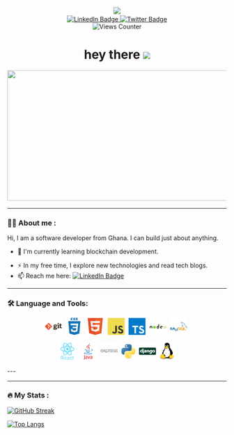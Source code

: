 <div id="header" align="center">
  <img src="https://media.giphy.com/media/nGMnDqebzDcfm/giphy.gif" width="100px" />
</div>

<div id="badges" align="center" margin="14px">
  <a href="">
    <img src="https://img.shields.io/badge/LinkedIn-blue?style=for-the-badge&logo=linkedin&logoColor=white" alt="LinkedIn Badge" />
  </a>
  <a href="">
    <img src="https://img.shields.io/badge/Twitter-blue?style=for-the-badge&logo=twitter&logoColor=white" alt="Twitter Badge" />
  <!-- <img src="" alt="" /> -->
  </a>
</div>

<div id="views-counter" align="center">
  <img src="https://komarev.com/ghpvc/?username=drex7&style=flat-square&color=blue" alt="Views Counter"/>
</div>

<h1 align="center">
  hey there
  <img src="https://media.giphy.com/media/hvRJCLFzcasrR4ia7z/giphy.gif" width="30px"/>
</h1>

<div align="center">
  <img src="https://media.giphy.com/media/dWesBcTLavkZuG35MI/giphy.gif" width="600" height="300"/>
</div>

---

### :man_technologist: About me :
Hi, I am a software developer from Ghana. I can build just about anything.
- :telescope: I'm currently learning  blockchain development.
<!-- - :seedling: Exploring  -->
- :zap: In my free time, I explore new technologies and read tech blogs.
- :mailbox: Reach me here: [![LinkedIn Badge](https://img.shields.io/badge/-derrick-blue?style=flat&logo=Linkedin&logoColor=white)](https://www.linkedin.com/in/derrick-asamoah)

---

### :hammer_and_wrench: Language and Tools:

<div align="center">
  <img src="https://github.com/devicons/devicon/blob/master/icons/git/git-original-wordmark.svg" title="Git" **alt="Git" width="40" height="40" />&nbsp;
  <img src="https://github.com/devicons/devicon/blob/master/icons/css3/css3-plain-wordmark.svg"  title="CSS3" alt="CSS" width="40" height="40" />&nbsp;
  <img src="https://github.com/devicons/devicon/blob/master/icons/html5/html5-original.svg" title="HTML5" alt="HTML" width="40" height="40" />&nbsp;
  <img src="https://github.com/devicons/devicon/blob/master/icons/javascript/javascript-original.svg" title="JavaScript" alt="JavaScript" width="40" height="40" />&nbsp;
  <img src="https://github.com/devicons/devicon/blob/master/icons/typescript/typescript-original.svg" title="TypeScript" alt="TypeScript" width="40" height="40" />&nbsp;
  <img 
    src="https://github.com/devicons/devicon/blob/master/icons/nodejs/nodejs-original-wordmark.svg" title="NodeJS" alt="NodeJS" width="40" height="40" 
  />&nbsp;
  <img src="https://github.com/devicons/devicon/blob/master/icons/mysql/mysql-original-wordmark.svg" title="MySQL"  alt="MySQL" width="40" height="40"/>&nbsp;

  <img src="https://github.com/devicons/devicon/blob/master/icons/react/react-original-wordmark.svg" title="React" alt="React" width="40" height="40"/>&nbsp;
  <img src="https://github.com/devicons/devicon/blob/master/icons/java/java-original-wordmark.svg" title="Java" alt="Java" width="40" height="40" />&nbsp;
  <img src="https://github.com/devicons/devicon/blob/master/icons/express/express-original-wordmark.svg" title="Express" alt="Express" width="40" height="40" />
  <img src="https://github.com/devicons/devicon/blob/master/icons/python/python-original.svg" title="Python" alt="Python" width="40" height="40" />
  <img src="https://github.com/devicons/devicon/blob/master/icons/django/django-original.svg" title="Django" alt="Django" width="40" height="40" />
  <img src="https://github.com/devicons/devicon/blob/master/icons/linux/linux-original.svg" title="Linux" alt="Linux" width="40" height="40" />
</div>
<!-- Tools & Languages: End -->
---
<!-- BLOG-POST-LIST:START -->

<!-- BLOG-POST-LIST:END -->

---

### :fire: My Stats :

[![GitHub Streak](http://github-readme-streak-stats.herokuapp.com?user=drex7&theme=highcontrast&hide_border=true&date_format=M%20j%5B%2C%20Y%5D&dates=9CCEDD&background=080101)](https://git.io/streak-stats)

[![Top Langs](https://github-readme-stats.vercel.app/api/top-langs/?username=drex7&layout=compact&theme=vision-friendly-dark)](https://github.com/anuraghazra/github-readme-stats)
